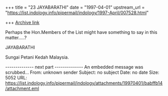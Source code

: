 +++
title = "23 JAYABARATHI"
date = "1997-04-01"
upstream_url = "https://list.indology.info/pipermail/indology/1997-April/007528.html"

+++
[Archive link](https://list.indology.info/pipermail/indology/1997-April/007528.html)

Perhaps the Hon.Members of the List might have something to say in this 
matter.....?

JAYABARATHI

Sungai Petani
Kedah
Malaysia.


-------------- next part --------------
An embedded message was scrubbed...
From: unknown sender
Subject: no subject
Date: no date
Size: 5052
URL: <https://list.indology.info/pipermail/indology/attachments/19970401/babffb14/attachment.eml>
